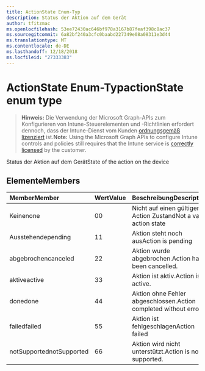 ```yaml
---
title: ActionState Enum-Typ
description: Status der Aktion auf dem Gerät
author: tfitzmac
ms.openlocfilehash: 53ee72430ac646bf978a3167b87feaf398c8ac37
ms.sourcegitcommit: 6a82bf240a3cfc0baabd227349e08a08311e3d44
ms.translationtype: MT
ms.contentlocale: de-DE
ms.lasthandoff: 12/18/2018
ms.locfileid: "27333383"
---
```

# <a name="actionstate-enum-type"></a><span data-ttu-id="dc403-103">ActionState Enum-Typ</span><span class="sxs-lookup"><span data-stu-id="dc403-103">actionState enum type</span></span>

> <span data-ttu-id="dc403-104">**Hinweis:** Die Verwendung der Microsoft Graph-APIs zum Konfigurieren von Intune-Steuerelementen und -Richtlinien erfordert dennoch, dass der Intune-Dienst vom Kunden [ordnungsgemäß lizenziert](https://go.microsoft.com/fwlink/?linkid=839381) ist.</span><span class="sxs-lookup"><span data-stu-id="dc403-104">**Note:** Using the Microsoft Graph APIs to configure Intune controls and policies still requires that the Intune service is [correctly licensed](https://go.microsoft.com/fwlink/?linkid=839381) by the customer.</span></span>

<span data-ttu-id="dc403-105">Status der Aktion auf dem Gerät</span><span class="sxs-lookup"><span data-stu-id="dc403-105">State of the action on the device</span></span>
## <a name="members"></a><span data-ttu-id="dc403-106">Elemente</span><span class="sxs-lookup"><span data-stu-id="dc403-106">Members</span></span>
|<span data-ttu-id="dc403-107">Member</span><span class="sxs-lookup"><span data-stu-id="dc403-107">Member</span></span>|<span data-ttu-id="dc403-108">Wert</span><span class="sxs-lookup"><span data-stu-id="dc403-108">Value</span></span>|<span data-ttu-id="dc403-109">Beschreibung</span><span class="sxs-lookup"><span data-stu-id="dc403-109">Description</span></span>|
|:---|:---|:---|
|<span data-ttu-id="dc403-110">Keine</span><span class="sxs-lookup"><span data-stu-id="dc403-110">none</span></span>|<span data-ttu-id="dc403-111">0</span><span class="sxs-lookup"><span data-stu-id="dc403-111">0</span></span>|<span data-ttu-id="dc403-112">Nicht auf einen gültigen Action Zustand</span><span class="sxs-lookup"><span data-stu-id="dc403-112">Not a valid action state</span></span>|
|<span data-ttu-id="dc403-113">Ausstehende</span><span class="sxs-lookup"><span data-stu-id="dc403-113">pending</span></span>|<span data-ttu-id="dc403-114">1</span><span class="sxs-lookup"><span data-stu-id="dc403-114">1</span></span>|<span data-ttu-id="dc403-115">Aktion steht noch aus</span><span class="sxs-lookup"><span data-stu-id="dc403-115">Action is pending</span></span>|
|<span data-ttu-id="dc403-116">abgebrochen</span><span class="sxs-lookup"><span data-stu-id="dc403-116">canceled</span></span>|<span data-ttu-id="dc403-117">2</span><span class="sxs-lookup"><span data-stu-id="dc403-117">2</span></span>|<span data-ttu-id="dc403-118">Aktion wurde abgebrochen.</span><span class="sxs-lookup"><span data-stu-id="dc403-118">Action has been cancelled.</span></span>|
|<span data-ttu-id="dc403-119">aktive</span><span class="sxs-lookup"><span data-stu-id="dc403-119">active</span></span>|<span data-ttu-id="dc403-120">3</span><span class="sxs-lookup"><span data-stu-id="dc403-120">3</span></span>|<span data-ttu-id="dc403-121">Aktion ist aktiv.</span><span class="sxs-lookup"><span data-stu-id="dc403-121">Action is active.</span></span>|
|<span data-ttu-id="dc403-122">done</span><span class="sxs-lookup"><span data-stu-id="dc403-122">done</span></span>|<span data-ttu-id="dc403-123">4</span><span class="sxs-lookup"><span data-stu-id="dc403-123">4</span></span>|<span data-ttu-id="dc403-124">Aktion ohne Fehler abgeschlossen.</span><span class="sxs-lookup"><span data-stu-id="dc403-124">Action completed without errors.</span></span>|
|<span data-ttu-id="dc403-125">failed</span><span class="sxs-lookup"><span data-stu-id="dc403-125">failed</span></span>|<span data-ttu-id="dc403-126">5</span><span class="sxs-lookup"><span data-stu-id="dc403-126">5</span></span>|<span data-ttu-id="dc403-127">Aktion ist fehlgeschlagen</span><span class="sxs-lookup"><span data-stu-id="dc403-127">Action failed</span></span>|
|<span data-ttu-id="dc403-128">notSupported</span><span class="sxs-lookup"><span data-stu-id="dc403-128">notSupported</span></span>|<span data-ttu-id="dc403-129">6</span><span class="sxs-lookup"><span data-stu-id="dc403-129">6</span></span>|<span data-ttu-id="dc403-130">Aktion wird nicht unterstützt.</span><span class="sxs-lookup"><span data-stu-id="dc403-130">Action is not supported.</span></span>|



